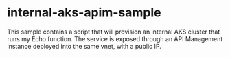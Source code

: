 # internal-aks-apim-sample
This sample contains a script that will provision an internal AKS cluster that runs my Echo function. The service is exposed through an API Management instance deployed into the same vnet, with a public IP.
